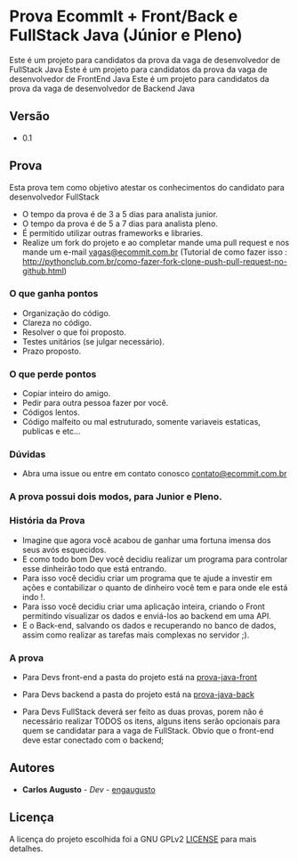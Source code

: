 # Prova EcommIt + Front/Back e FullStack Java (Júnior e Pleno)

Este é um projeto para candidatos da prova da vaga de desenvolvedor de FullStack Java
Este é um projeto para candidatos da prova da vaga de desenvolvedor de FrontEnd Java
Este é um projeto para candidatos da prova da vaga de desenvolvedor de Backend Java

## Versão
* 0.1

## Prova

Esta prova tem como objetivo atestar os conhecimentos do candidato para desenvolvedor FullStack

* O tempo da prova é de 3 a 5 dias para analista junior.
* O tempo da prova é de 5 a 7 dias para analista pleno.
* É permitido utilizar outras frameworks e libraries.
* Realize um fork do projeto e ao completar mande uma pull request e nos mande um e-mail vagas@ecommit.com.br (Tutorial de como fazer isso : http://pythonclub.com.br/como-fazer-fork-clone-push-pull-request-no-github.html)

### O que ganha pontos 
* Organização do código.
* Clareza no código.
* Resolver o que foi proposto.
* Testes unitários (se julgar necessário).
* Prazo proposto.

### O que perde pontos
* Copiar inteiro do amigo.
* Pedir para outra pessoa fazer por você.
* Códigos lentos.
* Código malfeito ou mal estruturado, somente variaveis estaticas, publicas e etc...

### Dúvidas
* Abra uma issue ou entre em contato conosco contato@ecommit.com.br

### A prova possui dois modos, para Junior e Pleno.

### História da Prova

* Imagine que agora você acabou de ganhar uma fortuna imensa dos seus avós esquecidos.
* E como todo bom Dev você decidiu realizar um programa para controlar esse dinheirão todo que está entrando.
* Para isso você decidiu criar um programa que te ajude a investir em ações e contabilizar o quanto de dinheiro você tem e para onde ele está indo !.
* Para isso você decidiu criar uma aplicação inteira, criando o Front permitindo visualizar os dados e enviá-los ao backend em uma API.
* E o Back-end, salvando os dados e recuperando no banco de dados, assim como realizar as tarefas mais complexas no servidor ;).

### A prova

* Para Devs front-end a pasta do projeto está na [prova-java-front](prova-java-front)
* Para Devs backend a pasta do projeto está na [prova-java-back](prova-java-back)

* Para Devs FullStack deverá ser feito as duas provas, porem não é necessário realizar TODOS os itens, alguns itens serão opcionais para quem se candidatar para a vaga de FullStack. Obvio que o front-end deve estar conectado com o backend;

## Autores

* **Carlos Augusto** - *Dev* - [engaugusto](https://github.com/engaugusto)

## Licença

A licença do projeto escolhida foi a GNU GPLv2 [LICENSE](LICENSE) para mais detalhes.
